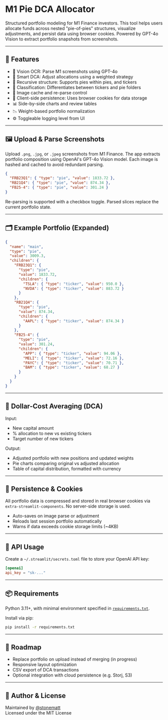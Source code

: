 # M1 Pie DCA Allocator

Structured portfolio modeling for M1 Finance investors. This tool helps users allocate funds across nested "pie-of-pies" structures, visualize adjustments, and persist data using browser cookies. Powered by GPT-4o Vision to extract portfolio snapshots from screenshots.

---

## 🔧 Features

- 🧠 Vision OCR: Parse M1 screenshots using GPT-4o
- 🧮 Smart DCA: Adjust allocations using a weighted strategy
- 🧱 Recursive structure: Supports pies within pies, and tickers
- 🧁 Classification: Differentiates between tickers and pie folders
- 📸 Image cache and re-parse control
- 🍪 Client-side persistence: Uses browser cookies for data storage
- 📊 Side-by-side charts and review tables
- 📉 Weight-based portfolio normalization
- ⚙️ Toggleable logging level from UI

---

## 🖼️ Upload & Parse Screenshots

Upload `.png`, `.jpg`, or `.jpeg` screenshots from M1 Finance. The app extracts portfolio composition using OpenAI's GPT-4o Vision model. Each image is hashed and cached to avoid redundant parsing.

```json
{
  "FRB23Q1": { "type": "pie", "value": 1833.72 },
  "RB21Q4": { "type": "pie", "value": 874.34 },
  "FB25-4": { "type": "pie", "value": 301.24 }
}
```

Re-parsing is supported with a checkbox toggle. Parsed slices replace the current portfolio state.

---

## 🗂️ Example Portfolio (Expanded)

```json
{
  "name": "main",
  "type": "pie",
  "value": 3009.3,
  "children": {
    "FRB23Q1": {
      "type": "pie",
      "value": 1833.72,
      "children": {
        "TSLA": { "type": "ticker", "value": 950.0 },
        "NVDA": { "type": "ticker", "value": 883.72 }
      }
    },
    "RB21Q4": {
      "type": "pie",
      "value": 874.34,
      "children": {
        "AAPL": { "type": "ticker", "value": 874.34 }
      }
    },
    "FB25-4": {
      "type": "pie",
      "value": 301.24,
      "children": {
        "APP": { "type": "ticker", "value": 94.06 },
        "MELI": { "type": "ticker", "value": 72.16 },
        "PAYC": { "type": "ticker", "value": 70.71 },
        "BAM": { "type": "ticker", "value": 68.27 }
      }
    }
  }
}
```

---

## 💸 Dollar-Cost Averaging (DCA)

Input:

- New capital amount
- % allocation to new vs existing tickers
- Target number of new tickers

Output:

- Adjusted portfolio with new positions and updated weights
- Pie charts comparing original vs adjusted allocation
- Table of capital distribution, formatted with currency

---

## 💾 Persistence & Cookies

All portfolio data is compressed and stored in real browser cookies via `extra-streamlit-components`. No server-side storage is used.

- Auto-saves on image parse or adjustment
- Reloads last session portfolio automatically
- Warns if data exceeds cookie storage limits (~4KB)

---

## 🔑 API Usage

Create a `~/.streamlit/secrets.toml` file to store your OpenAI API key:

```toml
[openai]
api_key = "sk-..."
```

---

## 📦 Requirements

Python 3.11+, with minimal environment specified in [`requirements.txt`](./requirements.txt).

Install via pip:

```bash
pip install -r requirements.txt
```

---

## 📍 Roadmap

- Replace portfolio on upload instead of merging (in progress)
- Responsive layout optimization
- CSV export of DCA transactions
- Optional integration with cloud persistence (e.g. Storj, S3)

---

## 🧠 Author & License

Maintained by [@stonematt](https://github.com/stonematt)  
Licensed under the MIT License
